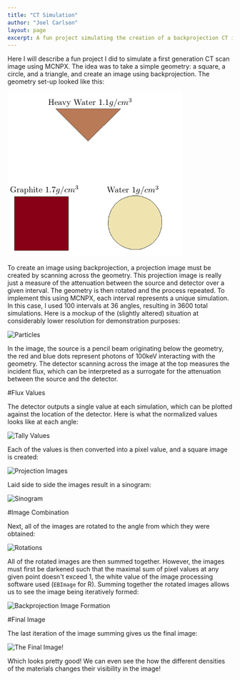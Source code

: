 ```yaml
---
title: "CT Simulation"
author: "Joel Carlson"
layout: page
excerpt: A fun project simulating the creation of a backprojection CT image using MCNPX
---
```


Here I will describe a fun project I did to simulate a first generation CT scan image using MCNPX.  The idea was to take a simple geometry: a square, a circle, and a triangle, and create an image using backprojection.  The geometry set-up looked like this:

![center](/figs/CTBlog/unnamed-chunk-1-1.png) 


To create an image using backprojection, a projection image must be created by scanning across the geometry.  This projection image is really just a measure of the attenuation between the source and detector over a given interval. The geometry is then rotated and the process repeated. To implement this using MCNPX, each interval represents a unique simulation.  In this case, I used 100 intervals at 36 angles, resulting in 3600 total simulations. Here is a mockup of the (slightly altered) situation at considerably lower resolution for demonstration purposes:

<img src="http://i.imgur.com/p5aa5nU.gif" title="Particles" />

In the image, the source is a pencil beam originating below the geometry, the red and blue dots represent photons of 100keV interacting with the geometry. The detector scanning across the image at the top measures the incident flux, which can be interpreted as a surrogate for the attenuation between the source and the detector. 

#Flux Values

The detector outputs a single value at each simulation, which can be plotted against the location of the detector.  Here is what the normalized values looks like at each angle:

<img src="http://i.imgur.com/baRIvf8.gif" title="Tally Values" />

Each of the values is then converted into a pixel value, and a square image is created:

<img src="http://i.imgur.com/XSqCBy7.gif" title="Projection Images" />

Laid side to side the images result in a sinogram:

<img src="http://i.imgur.com/7y6ShrR.png" title="Sinogram" />

#Image Combination

Next, all of the images are rotated to the angle from which they were obtained:

<img src="http://i.imgur.com/Q1wTxqu.gif" title="Rotations" />

All of the rotated images are then summed together. However, the images must first be darkened such that the maximal sum of pixel values at any given point doesn't exceed 1, the white value of the image processing software used (`EBImage` for R). Summing together the rotated images allows us to see the image being iteratively formed:

<img src="http://i.imgur.com/yIBS6aU.gif" title="Backprojection Image Formation" />

#Final Image

The last iteration of the image summing gives us the final image:

<img src="http://i.imgur.com/7lpV0kk.png" title="The Final Image!" />

Which looks pretty good! We can even see the how the different densities of the materials changes their visibility in the image!




